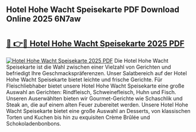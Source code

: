 ## Hotel Hohe Wacht Speisekarte PDF Download Online 2025 6N7aw

# <h2><a href="http://gcbo7p.nevu.top/?p=Hotel+Hohe+Wacht+Speisekarte">🔗 👉🔴 Hotel Hohe Wacht Speisekarte 2025 PDF</a></h2>

[![Hotel Hohe Wacht Speisekarte 2025 PDF](https://i.imgur.com/dBaPXMq.png)](http://gcbo7p.nevu.top/?p=Hotel+Hohe+Wacht+Speisekarte)
Die Hotel Hohe Wacht Speisekarte ist die Wahl zwischen einer Vielzahl von Gerichten und befriedigt Ihre Geschmackspräferenzen. Unser Salatbereich auf der Hotel Hohe Wacht Speisekarte bietet leichte und frische Gerichte. Für Fleischliebhaber bietet unsere Hotel Hohe Wacht Speisekarte eine große Auswahl an Gerichten: Rindfleisch, Schweinefleisch, Huhn und Fisch. Unseren Auserwählten bieten wir Gourmet-Gerichte wie Schaschlik und Steak an, die auf einem alten Feuer zubereitet werden. Unsere Hotel Hohe Wacht Speisekarte bietet eine große Auswahl an Desserts, von klassischen Torten und Kuchen bis hin zu exquisiten Crème Brûlée und Schokoladenbonbons.
